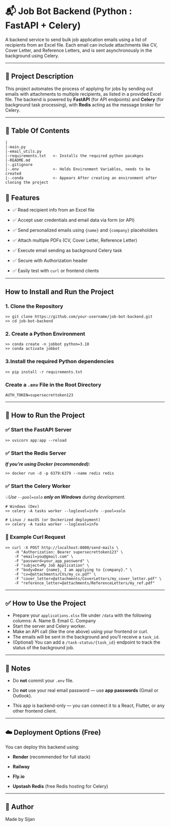 
# 📬 Job Bot Backend (Python : FastAPI + Celery)

A backend service to send bulk job application emails using a list of recipients from an Excel file. Each email can include attachments like CV, Cover Letter, and Reference Letters, and is sent asynchronously in the background using Celery.

 ---
## 📄 Project Description
This project automates the process of applying for jobs by sending out emails with attachments to multiple recipients, as listed in a provided Excel file. The backend is powered by **FastAPI** (for API endpoints) and **Celery** (for background task processing), with **Redis** acting as the message broker for Celery.

---
## 📁 Table Of Contents

    |
    |-main.py
    |-email_utils.py
    |-requirements.txt   <- Installs the required python pacakges
    |-README.md
    |-.gitignore
    |-.env               <- Holds Environment Variables, needs to be created
    |-.conda             <- Appears After creating an environment after cloning the project
## 🚀 Features
- ✅ Read recipient info from an Excel file

- ✅ Accept user credentials and email data via form (or API)

- ✅ Send personalized emails using `{name}` and `{company}` placeholders

- ✅ Attach multiple PDFs (CV, Cover Letter, Reference Letter)

- ✅ Execute email sending as background Celery task

- ✅ Secure with Authorization header

- ✅ Easily test with `curl` or frontend clients

 ---
## How to Install and Run the Project

### 1. Clone the Repository
    >> git clone https://github.com/your-username/job-bot-backend.git
    >> cd job-bot-backend
    
### 2. Create a Python Environment

    >> conda create -n jobbot python=3.10
	>> conda activate jobbot
	
### 3.Install the required Python dependencies

    >> pip install -r requirements.txt

### Create a `.env` File in the Root Directory

    AUTH_TOKEN=supersecrettoken123
 ---
 
## 🧪 How to Run the Project

### ✅ Start the FastAPI Server
	>> uvicorn app:app --reload

### ✅ Start the Redis Server
***If you’re using Docker (recommended):***

    >> docker run -d -p 6379:6379 --name redis redis

### ✅ Start the Celery Worker
💡*Use `--pool=solo` **only on Windows** during development.*

	# Windows (Dev)
	>> celery -A tasks worker --loglevel=info --pool=solo

	# Linux / macOS (or Dockerized deployment)
	>> celery -A tasks worker --loglevel=info

### 🧾 Example Curl Request

    >> curl -X POST http://localhost:8000/send-mails \
	    -H "Authorization: Bearer supersecrettoken123" \
	    -F "email=you@gmail.com" \
	    -F "password=your_app_password" \
	    -F "subject=My Job Application" \
	    -F "body=Dear {name}, I am applying to {company}." \
	    -F "cv=@attachments/CVs/my_cv.pdf" \
		-F "cover_letter=@attachments/CoverLetters/my_cover_letter.pdf" \
		-F "reference_letter=@attachments/ReferenceLetters/my_ref.pdf"
---
## ✅ How to Use the Project

 - Prepare your `applications.xlsx` file under `/data` with the following columns:
		A. Name
		B. Email
		C. Company
 - Start the server and Celery worker.
 - Make an API call (like the one above) using your frontend or curl.
 - The emails will be sent in the background and you’ll receive a `task_id`.
 - (Optional) You can add a `/task-status/{task_id}` endpoint to track the status of the background job.
 ----
## 📌 Notes
 - Do **not** commit your `.env` file.
    
- Do **not** use your real email password — use **app passwords** (Gmail or Outlook).
    
- This app is backend-only — you can connect it to a React, Flutter, or any other frontend client.
---
## ☁️ Deployment Options (Free)
You can deploy this backend using:
 - **Render** (recommended for full stack)
    
-   **Railway**
    
-   **Fly.io**
    
-   **Upstash Redis** (free Redis hosting for Celery)
---

## 👤 Author
Made by Sijan
